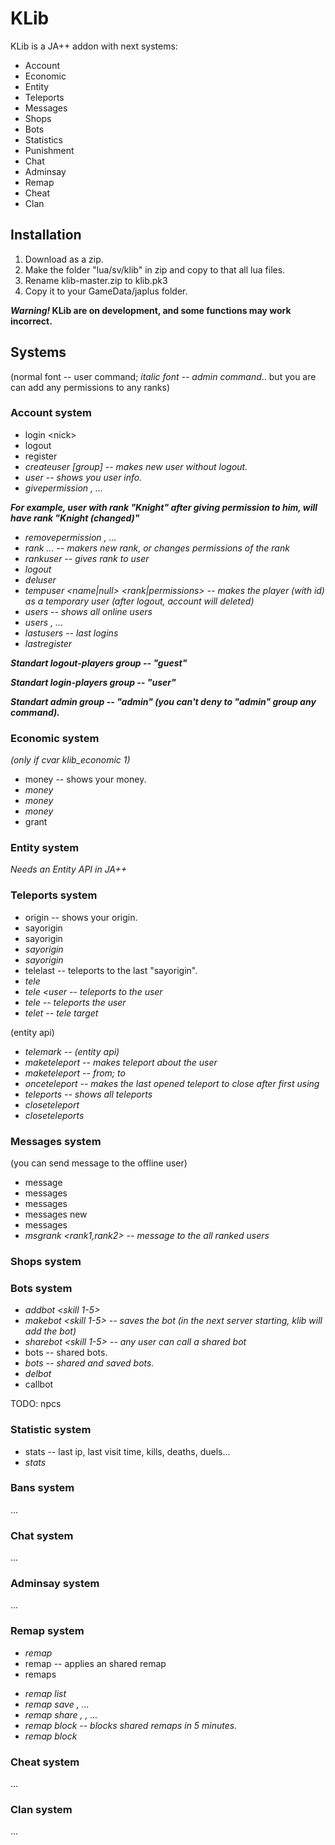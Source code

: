 KLib
======================
KLib is a JA++ addon with next systems:
- Account
- Economic
- Entity
- Teleports
- Messages
- Shops
- Bots
- Statistics
- Punishment
- Chat
- Adminsay
- Remap
- Cheat
- Clan

Installation
-----------------------
1. Download as a zip.
2. Make the folder "lua/sv/klib" in zip and copy to that all lua files.
3. Rename klib-master.zip to klib.pk3
4. Copy it to your GameData/japlus folder.

***Warning!* KLib are on development, and some functions may work incorrect.**

Systems
-----------------------

(normal font -- user command; *italic font -- admin command*.. but you are can add any permissions to any ranks)

### Account system

- login &lt;nick> <pass>
- logout
- register <nick> <pass> <pass>
- *createuser <nick> <pass> <pass> [group] -- makes new user without logout.*
- *user <user> -- shows you user info.*
- *givepermission <user> <perm1>, <perm2>...*

***For example, user with rank "Knight" after giving permission to him, will have rank "Knight (changed)"***

- *removepermission <user> <perm1>, <perm2>...*
- *rank <groupname> <permission1>... -- makers new rank, or changes permissions of the rank*
- *rankuser <user> <rank> -- gives rank to user*
- *logout <user>*
- *deluser <user>*
- *tempuser <name|null> <player> <rank|permissions> -- makes the player (with <player> id) as a temporary user (after logout, account will deleted)*
- *users -- shows all online users*
- *users <groupname>, <groupname2>...*
- *lastusers -- last logins*
- *lastregister*

***Standart logout-players group -- "guest"***

***Standart login-players group -- "user"***

***Standart admin group -- "admin" (you can't deny to "admin" group any command).***

### Economic system
*(only if cvar klib_economic 1)*
- money -- shows your money.
- *money <money>*
- *money <user>*
- *money <user> <money>*
- grant <user> <money>

### Entity system
*Needs an Entity API in JA++*

### Teleports system
- origin -- shows your origin.
- sayorigin
- sayorigin <user>
- *sayorigin <x> <y> <z>*
- *sayorigin <user> <x> <y> <z>*
- telelast -- teleports to the last "sayorigin".
- *tele <x> <y> <z>*
- *tele <user -- teleports to the user*
- *tele <user> <x> <y> <z> -- teleports the user*
- *telet -- tele target*

(entity api)

- *telemark -- (entity api)*
- *maketeleport <user> <x> <y> <z> -- makes teleport about the user*
- *maketeleport <fx> <fy> <fz> <tx> <ty> <tz> -- from; to*
- *onceteleport -- makes the last opened teleport to close after first using*
- *teleports -- shows all teleports*
- *closeteleport <id>*
- *closeteleports*

### Messages system
(you can send message to the offline user)
- message <user> <message>
- messages
- messages <page>
- messages new
- messages <user>
- *msgrank <rank1,rank2> <message> -- message to the all ranked users*

### Shops system
### Bots system
- *addbot <botname> <skill 1-5> <team> <delay> <altname>*
- *makebot <botname> <skill 1-5> <team> <delay> <altname> -- saves the bot (in the next server starting, klib will add the bot)*
- *sharebot <botname> <skill 1-5> <team> <delay> <altname> -- any user can call a shared bot*
- bots -- shared bots.
- *bots -- shared and saved bots.*
- *delbot <id>*
- callbot <id>
		
TODO: npcs

### Statistic system
- stats -- last ip, last visit time, kills, deaths, duels...
- *stats <user>*

### Bans system
...

### Chat system
...

### Adminsay system
...

### Remap system
- *remap <shaderfrom> <shaderto>*
- remap <name> -- applies an shared remap
- remaps
+ *remap list*
+ *remap save <name> <shader1from>,<shader1to> ...*
+ *remap share <name> <shader1from>,<shader1to> <shader2from>,<shader2to> ...*
+ *remap block -- blocks shared remaps in 5 minutes.*
+ *remap block <time>*

### Cheat system
...

### Clan system
...
